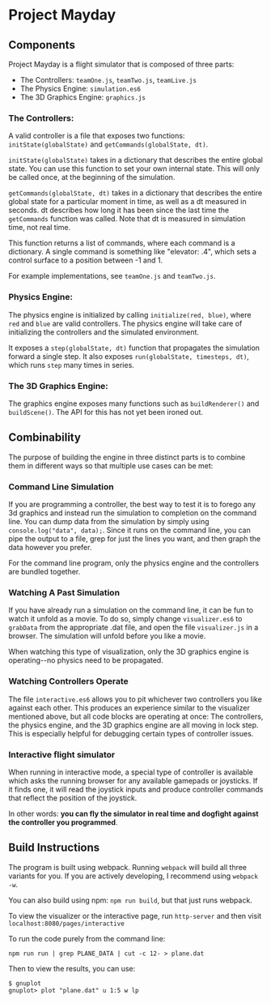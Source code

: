 # Project Mayday

## Components

Project Mayday is a flight simulator that is composed of three parts:
- The Controllers: `teamOne.js`, `teamTwo.js`, `teamLive.js`
- The Physics Engine: `simulation.es6`
- The 3D Graphics Engine: `graphics.js`

### The Controllers:

A valid controller is a file that exposes two functions: `initState(globalState)` and `getCommands(globalState, dt)`.

`initState(globalState)` takes in a dictionary that describes the entire global state. You can use this function to set your own internal state. This will only be called once, at the beginning of the simulation.

`getCommands(globalState, dt)` takes in a dictionary that describes the entire global state for a particular moment in time, as well as a dt measured in seconds. dt describes how long it has been since the last time the `getCommands` function was called. Note that dt is measured in simulation time, not real time.

This function returns a list of commands, where each command is a dictionary. A single command is something like "elevator: .4", which sets a control surface to a position between -1 and 1.

For example implementations, see `teamOne.js` and `teamTwo.js`.

### Physics Engine:

The physics engine is initialized by calling `initialize(red, blue)`, where `red` and `blue` are valid controllers. The physics engine will take care of initializing the controllers and the simulated environment.

It exposes a `step(globalState, dt)` function that propagates the simulation forward a single step. It also exposes `run(globalState, timesteps, dt)`, which runs `step` many times in series.

### The 3D Graphics Engine:

The graphics engine exposes many functions such as `buildRenderer()` and `buildScene()`. The API for this has not yet been ironed out.


## Combinability

The purpose of building the engine in three distinct parts is to combine them in different ways so that multiple use cases can be met:

### Command Line Simulation

If you are programming a controller, the best way to test it is to forego any 3d graphics and instead run the simulation to completion on the command line. You can dump data from the simulation by simply using `console.log("data", data);`. Since it runs on the command line, you can pipe the output to a file, grep for just the lines you want, and then graph the data however you prefer.

For the command line program, only the physics engine and the controllers are bundled together.

### Watching A Past Simulation

If you have already run a simulation on the command line, it can be fun to watch it unfold as a movie. To do so, simply change `visualizer.es6` to `grabData` from the appropriate .dat file, and open the file `visualizer.js` in a browser. The simulation will unfold before you like a movie.

When watching this type of visualization, only the 3D graphics engine is operating--no physics need to be propagated.

### Watching Controllers Operate

The file `interactive.es6` allows you to pit whichever two controllers you like against each other. This produces an experience similar to the visualizer mentioned above, but all code blocks are operating at once: The controllers, the physics engine, and the 3D graphics engine are all moving in lock step. This is especially helpful for debugging certain types of controller issues.

### Interactive flight simulator

When running in interactive mode, a special type of controller is available which asks the running browser for any available gamepads or joysticks. If it finds one, it will read the joystick inputs and produce controller commands that reflect the position of the joystick.

In other words: **you can fly the simulator in real time and dogfight against the controller you programmed**.


## Build Instructions

The program is built using webpack. Running `webpack` will build all three variants for you. If you are actively developing, I recommend using `webpack -w`.

You can also build using npm: `npm run build`, but that just runs webpack.

To view the visualizer or the interactive page, run `http-server` and then visit `localhost:8080/pages/interactive`

To run the code purely from the command line:

```
npm run run | grep PLANE_DATA | cut -c 12- > plane.dat
```

Then to view the results, you can use:

```
$ gnuplot
gnuplot> plot "plane.dat" u 1:5 w lp
```
